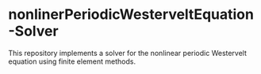 # nonlinerPeriodicWesterveltEquation-Solver
This repository implements a solver for the nonlinear periodic Westervelt equation using finite element methods.
